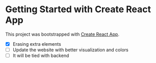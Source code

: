 # Getting Started with Create React App

This project was bootstrapped with [Create React App](https://github.com/facebook/create-react-app).

- [x] Erasing extra elements
- [ ] Update the website with better visualization and colors
- [ ] It will be tied with backend

